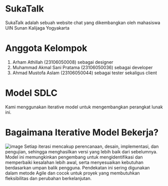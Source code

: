 # SukaTalk
SukaTalk adalah sebuah website chat yang dikembangkan oleh mahasiswa UIN Sunan Kalijaga Yogyakarta

# Anggota Kelompok
1. Arham Athillah (23106050008) sebagai designer
2. Muhammad Akmal Sani Pratama (23106050036) sebagai developer
3. Ahmad Mustofa Aslam (23106050044) sebagai tester sekaligus client

# Model SDLC
Kami menggunakan iterative model untuk mengembangkan perangkat lunak ini.

# Bagaimana Iterative Model Bekerja?
![image](https://upload.wikimedia.org/wikipedia/commons/thumb/5/58/Iterative_Process_Diagram.svg/1200px-Iterative_Process_Diagram.svg.png)
Setiap iterasi mencakup perencanaan, desain, implementasi, dan pengujian, sehingga menghasilkan versi yang lebih baik dari sebelumnya. Model ini memungkinkan pengembang untuk mengidentifikasi dan memperbaiki kesalahan lebih awal, serta menyesuaikan kebutuhan berdasarkan umpan balik pengguna. Pendekatan ini sering digunakan dalam metode Agile dan cocok untuk proyek yang membutuhkan fleksibilitas dan perubahan berkelanjutan.
